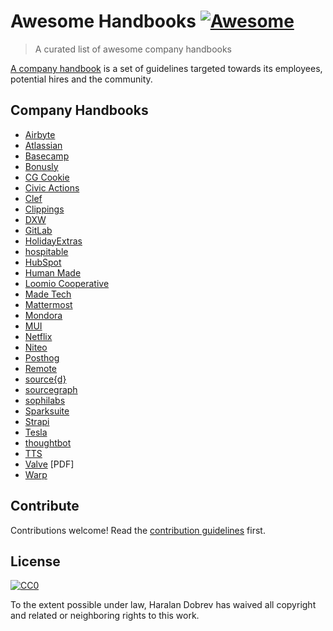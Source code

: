 Awesome Handbooks [![Awesome](https://cdn.rawgit.com/sindresorhus/awesome/d7305f38d29fed78fa85652e3a63e154dd8e8829/media/badge.svg)](https://github.com/sindresorhus/awesome)
=================

> A curated list of awesome company handbooks

[A company handbook](https://en.wikipedia.org/wiki/Employee_handbook)
is a set of guidelines targeted
towards its employees, potential hires and the community.

Company Handbooks
-------

- [Airbyte](https://handbook.airbyte.com/)
- [Atlassian](https://www.atlassian.com/company/careers/resources)
- [Basecamp](https://github.com/basecamp/handbook)
- [Bonusly](https://github.com/bonusly/un-handbook)
- [CG Cookie](https://github.com/CGCookie/handbook)
- [Civic Actions](https://handbook.civicactions.com/en/latest/README/)
- [Clef](https://github.com/clef/handbook)
- [Clippings](https://github.com/clippings/join-us)
- [DXW](https://playbook.dxw.com/)
- [GitLab](https://handbook.gitlab.com/)
- [HolidayExtras](https://github.com/holidayextras/culture)
- [hospitable](https://www.notion.so/Applicant-Handbook-a60a560456f24c39b319b7ff2038069b)
- [HubSpot](https://www.hubspot.com/culture-code)
- [Human Made](https://handbook.hmn.md/)
- [Loomio Cooperative](https://github.com/loomio/loomio-coop-handbook)
- [Made Tech](https://github.com/madetech/handbook)
- [Mattermost](https://handbook.mattermost.com/)
- [Mondora](https://github.com/mondora/handbook)
- [MUI](https://mui-org.notion.site/mui-org/Handbook-f086d47e10794d5e839aef9dc67f324b)
- [Netflix](https://jobs.netflix.com/culture)
- [Niteo](https://github.com/niteoweb/handbook)
- [Posthog](https://posthog.com/handbook)
- [Remote](https://remotecom.notion.site/a3439c6ccaac4d5f8c7515c357345c11?v=8bb7f9be662f45da87ef4ab14a42be37)
- [source{d}](https://github.com/src-d/guide)
- [sourcegraph](https://github.com/sourcegraph/handbook)
- [sophilabs](https://sophilabs.notion.site/Playbook-956e7c5ff4b544f4be17fde1dc8d895d)
- [Sparksuite](https://handbook.sparksuite.com/)
- [Strapi](https://handbook.strapi.io)
- [Tesla](https://www.scribd.com/document/446927426/Tesla-Anti-Handbook-Handbook?secret_password=tL7xWs12RWRhuakJfoYs)
- [thoughtbot](https://thoughtbot.com/playbook)
- [TTS](https://handbook.tts.gsa.gov/)
- [Valve](http://media.steampowered.com/apps/valve/Valve_Handbook_LowRes.pdf) [PDF]
- [Warp](https://warpdev.notion.site/Public-Warp-How-We-Work-b872d41a1da743fca18220a731aeba48)

Contribute
----------

Contributions welcome! Read the [contribution guidelines](contributing.md) first.

License
-------

[![CC0](http://mirrors.creativecommons.org/presskit/buttons/88x31/svg/cc-zero.svg)](http://creativecommons.org/publicdomain/zero/1.0)

To the extent possible under law, Haralan Dobrev has waived all copyright and
related or neighboring rights to this work.
